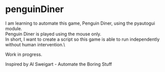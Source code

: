 # penguinDiner

I am learning to automate this game, Penguin Diner, using the pyautogui module.\
Penguin Diner is played using the mouse only.\
In short, I want to create a script so this game is able to run independently without human intervention.\

Work in progress.

Inspired by Al Sweigart - Automate the Boring Stuff

